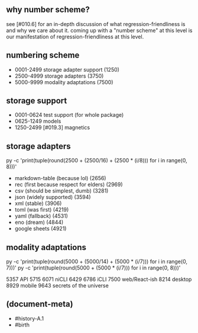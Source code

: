 ## why number scheme?

see [#010.6] for an in-depth discussion of what regression-friendliness is
and why we care about it. coming up with a "number scheme" at this level is
our manifestation of regression-friendliness at this level.



## numbering scheme

  - 0001-2499  storage adapter support (1250)
  - 2500-4999  storage adapters (3750)
  - 5000-9999  modality adaptations (7500)


## storage support

  - 0001-0624  test support (for whole package)
  - 0625-1249  models
  - 1250-2499  [#019.3] magnetics


## storage adapters

py -c 'print(tuple(round(2500 + (2500/16) + (2500 * (i/8))) for i in range(0, 8)))'

  - markdown-table (because lol) (2656)
  - rec (first because respect for elders) (2969)
  - csv (should be simplest, dumb) (3281)
  - json (widely supported) (3594)
  - xml (stable) (3906)
  - toml (was first) (4219)
  - yaml (fallback) (4531)
  - eno (dream) (4844)
  - google sheets (4921)


## modality adaptations

py -c 'print(tuple(round(5000 + (5000/14) + (5000 * (i/7))) for i in range(0, 7)))'
py -c 'print(tuple(round(5000 + (5000 * (i/7))) for i in range(0, 8)))'

5357 API
5715
6071 niCLI
6429
6786 iCLI
7500 web/React-ish
8214 desktop
8929 mobile
9643 secrets of the universe




## (document-meta)

  - #history-A.1
  - #birth

